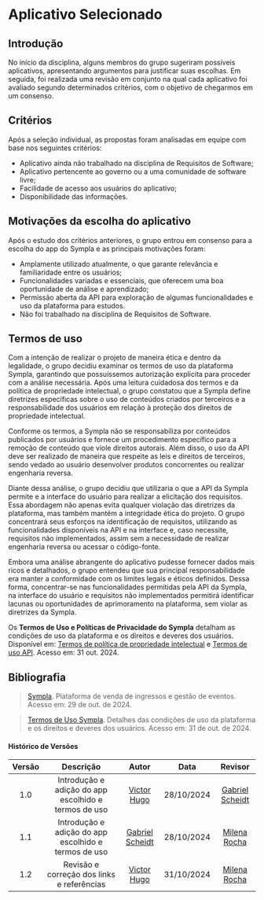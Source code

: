 # Aplicativo Selecionado

## Introdução
No início da disciplina, alguns membros do grupo sugeriram possíveis aplicativos, apresentando argumentos para justificar suas escolhas. Em seguida, foi realizada uma revisão em conjunto na qual cada aplicativo foi avaliado segundo determinados critérios, com o objetivo de chegarmos em um consenso.

## Critérios
Após a seleção individual, as propostas foram analisadas em equipe com base nos seguintes critérios:

- Aplicativo ainda não trabalhado na disciplina de Requisitos de Software;
- Aplicativo pertencente ao governo ou a uma comunidade de software livre;
- Facilidade de acesso aos usuários do aplicativo;
- Disponibilidade das informações.

## Motivações da escolha do aplicativo
Após o estudo dos critérios anteriores, o grupo entrou em consenso para a escolha do app do Sympla e as principais motivações foram:

- Amplamente utilizado atualmente, o que garante relevância e familiaridade entre os usuários;
- Funcionalidades variadas e essenciais, que oferecem uma boa oportunidade de análise e aprendizado;
- Permissão aberta da API para exploração de algumas funcionalidades e uso da plataforma para estudos.
- Não foi trabalhado na disciplina de Requisitos de Software.

## Termos de uso
Com a intenção de realizar o projeto de maneira ética e dentro da legalidade, o grupo decidiu examinar os termos de uso da plataforma Sympla, garantindo que possuíssemos autorização explícita para proceder com a análise necessária. Após uma leitura cuidadosa dos termos e da política de propriedade intelectual, o grupo constatou que a Sympla define diretrizes específicas sobre o uso de conteúdos criados por terceiros e a responsabilidade dos usuários em relação à proteção dos direitos de propriedade intelectual.

Conforme os termos, a Sympla não se responsabiliza por conteúdos publicados por usuários e fornece um procedimento específico para a remoção de conteúdo que viole direitos autorais. Além disso, o uso da API deve ser realizado de maneira que respeite as leis e direitos de terceiros, sendo vedado ao usuário desenvolver produtos concorrentes ou realizar engenharia reversa.

Diante dessa análise, o grupo decidiu que utilizaria o que a API da Sympla permite e a interface do usuário para realizar a elicitação dos requisitos. Essa abordagem não apenas evita qualquer violação das diretrizes da plataforma, mas também mantém a integridade ética do projeto. O grupo concentrará seus esforços na identificação de requisitos, utilizando as funcionalidades disponíveis na API e na interface e, caso necessite, requisitos não implementados, assim sem a necessidade de realizar engenharia reversa ou acessar o código-fonte.

Embora uma análise abrangente do aplicativo pudesse fornecer dados mais ricos e detalhados, o grupo entendeu que sua principal responsabilidade era manter a conformidade com os limites legais e éticos definidos. Dessa forma, concentrar-se nas funcionalidades permitidas pela API da Sympla, na interface do usuário e requisitos não implementados permitirá identificar lacunas ou oportunidades de aprimoramento na plataforma, sem violar as diretrizes da Sympla.

Os **Termos de Uso e Políticas de Privacidade do Sympla** detalham as condições de uso da plataforma e os direitos e deveres dos usuários. Disponível em: [Termos de política de propriedade intelectual](https://termos-e-politicas.sympla.com.br/hc/pt-br/sections/360005978611-Pol%C3%ADtica-de-Propriedade-Intelectual) e [Termos de uso API](https://termos-e-politicas.sympla.com.br/hc/pt-br/sections/360005978591-Termos-de-Uso-API). Acesso em: 31 out. 2024.

## **Bibliografia**

> <a id="FRM1" href="#anchor_1"></a> [Sympla](https://www.sympla.com.br/). Plataforma de venda de ingressos e gestão de eventos. Acesso em: 29 de out. de 2024.

> <a id="FRM2" href="#anchor_2"></a> [Termos de Uso Sympla](https://termos-e-politicas.sympla.com.br/hc/pt-br). Detalhes das condições de uso da plataforma e os direitos e deveres dos usuários. Acesso em: 31 de out. de 2024.


#### **Histórico de Versões**

| Versão |          Descrição              |     Autor      |      Data      |   Revisor     |
|:------:|:-------------------------------:|:--------------:|:--------------:|:-------------:|
|  1.0   | Introdução e adição do app escolhido e termos de uso | [Victor Hugo](https://github.com/VHbernardes) | 28/10/2024   | [Gabriel Scheidt](https://github.com/Gxaite)  |
|  1.1   | Introdução e adição do app escolhido e termos de uso | [Gabriel Scheidt](https://github.com/Gxaite)| 28/10/2024   |[Milena Rocha](https://github.com/MilenaFRocha) |
|  1.2   | Revisão e correção dos links e referências | [Victor Hugo](https://github.com/VHbernardes)| 31/10/2024   |[Milena Rocha](https://github.com/MilenaFRocha) |
